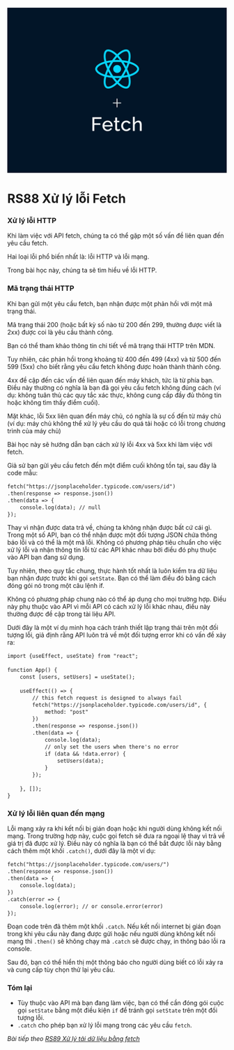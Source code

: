 ![Create-HTML-1](images/fetch.webp) 

# RS88 Xử lý lỗi Fetch

### Xử lý lỗi HTTP

Khi làm việc với API fetch, chúng ta có thể gặp một số vấn đề liên quan đến yêu cầu fetch.

Hai loại lỗi phổ biến nhất là: lỗi HTTP và lỗi mạng.

Trong bài học này, chúng ta sẽ tìm hiểu về lỗi HTTP.

### Mã trạng thái HTTP

Khi bạn gửi một yêu cầu fetch, bạn nhận được một phản hồi với một mã trạng thái.

Mã trạng thái 200 (hoặc bất kỳ số nào từ 200 đến 299, thường được viết là 2xx) được coi là yêu cầu thành công.

Bạn có thể tham khảo thông tin chi tiết về mã trạng thái HTTP trên MDN.

Tuy nhiên, các phản hồi trong khoảng từ 400 đến 499 (4xx) và từ 500 đến 599 (5xx) cho biết rằng yêu cầu fetch không được hoàn thành thành công.

4xx đề cập đến các vấn đề liên quan đến máy khách, tức là từ phía bạn. Điều này thường có nghĩa là bạn đã gọi yêu cầu fetch không đúng cách (ví dụ: không tuân thủ các quy tắc xác thực, không cung cấp đầy đủ thông tin hoặc không tìm thấy điểm cuối).

Mặt khác, lỗi 5xx liên quan đến máy chủ, có nghĩa là sự cố đến từ máy chủ (ví dụ: máy chủ không thể xử lý yêu cầu do quá tải hoặc có lỗi trong chương trình của máy chủ)

Bài học này sẽ hướng dẫn bạn cách xử lý lỗi 4xx và 5xx khi làm việc với fetch.

Giả sử bạn gửi yêu cầu fetch đến một điểm cuối không tồn tại, sau đây là code mẫu:

```
fetch("https://jsonplaceholder.typicode.com/users/id")
.then(response => response.json())
.then(data => {
    console.log(data); // null
});
```

Thay vì nhận được data trả về, chúng ta không nhận được bất cứ cái gì. Trong một số API, bạn có thể nhận được một đối tượng JSON chứa thông báo lỗi và có thể là một mã lỗi. Không có phương pháp tiêu chuẩn cho việc xử lý lỗi và nhận thông tin lỗi từ các API khác nhau bởi điều đó phụ thuộc vào API bạn đang sử dụng.

Tuy nhiên, theo quy tắc chung, thực hành tốt nhất là luôn kiểm tra dữ liệu bạn nhận được trước khi gọi `setState`. Bạn có thể làm điều đó bằng cách đóng gói nó trong một câu lệnh if.

Không có phương pháp chung nào có thể áp dụng cho mọi trường hợp. Điều này phụ thuộc vào API vì mỗi API có cách xử lý lỗi khác nhau, điều này thường được đề cập trong tài liệu API.

Dưới đây là một ví dụ minh họa cách tránh thiết lập trạng thái trên một đối tượng lỗi, giả định rằng API luôn trả về một đối tượng error khi có vấn đề xảy ra:

```
import {useEffect, useState} from "react";

function App() {
    const [users, setUsers] = useState();

    useEffect(() => {
        // this fetch request is designed to always fail
        fetch("https://jsonplaceholder.typicode.com/users/id", {
            method: "post"
        })
        .then(response => response.json())
        .then(data => {
            console.log(data);
            // only set the users when there's no error
            if (data && !data.error) {
                setUsers(data);
            }
        });

    }, []);
}
```

### Xử lý lỗi liên quan đến mạng

Lỗi mạng xảy ra khi kết nối bị gián đoạn hoặc khi người dùng không kết nối mạng. Trong trường hợp này, cuộc gọi fetch sẽ đưa ra ngoại lệ thay vì trả về giá trị đã được xử lý. Điều này có nghĩa là bạn có thể bắt được lỗi này bằng cách thêm một khối `.catch()`, dưới đây là một ví dụ:

```
fetch("https://jsonplaceholder.typicode.com/users/")
.then(response => response.json())
.then(data => {
    console.log(data);
})
.catch(error => {
    console.log(error); // or console.error(error)
});
```

Đoạn code trên đã thêm một khối `.catch`. Nếu kết nối internet bị gián đoạn trong khi yêu cầu này đang được gửi hoặc nếu người dùng không kết nối mạng thì `.then()` sẽ không chạy mà `.catch` sẽ được chạy, in thông báo lỗi ra console.

Sau đó, bạn có thể hiển thị một thông báo cho người dùng biết có lỗi xảy ra và cung cấp tùy chọn thử lại yêu cầu.

### Tóm lại

- Tùy thuộc vào API mà bạn đang làm việc, bạn có thể cần đóng gói cuộc gọi `setState` bằng một điều kiện `if` để tránh gọi `setState` trên một đối tượng lỗi.
- `.catch` cho phép bạn xử lý lỗi mạng trong các yêu cầu `fetch`.


*Bài tiếp theo [RS89 Xử lý tải dữ liệu bằng fetch](/lesson/session/session_89_fetch_loader.md)*
